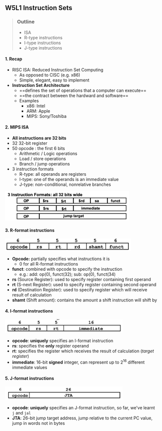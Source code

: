 ## W5L1 Instruction Sets

>   ### Outline
>
>   -   ISA
>   -   R-type instructions
>   -   I-type instructions
>   -   J-type instructions



#### 1. Recap

-   RISC ISA: Reduced Instruction Set Computing
    -   As opposed to CISC (e.g. x86)
    -   Simple, elegant, easy to implement
-   **Instruction Set Architecture**
    -   ==defines the set of operations that a computer can execute==
    -   ==the contract between the hardward and software==
    -   Examples
        -   x86: Intel
        -   ARM: Apple
        -   MIPS: Sony/Toshiba



#### 2. MIPS ISA

-   **All instructions are 32 bits**
-   32 32-bit register
-   50 opcode : the first 6 bits
    -   Arithmetic / Logic operations
    -   Load / store operations
    -   Branch / jump operations
-   3 instruction formats
    -   R-type: all operands are registers
    -   I-type: one of the operands is an immediate value
    -   J-type: non-conditional, nonrelative branches

<img src="assets/Screenshot 2023-03-20 at 14.43.57.png" alt="Screenshot 2023-03-20 at 14.43.57" style="zoom: 40%;" />



#### 3. R-format instructions

<img src="assets/Screenshot 2023-03-20 at 14.44.58.png" alt="Screenshot 2023-03-20 at 14.44.58" style="zoom:50%;" />

-   **Opcode:** partially specifies what instructions it is
    -   0 for all R-format instructions
-   **funct**: combined with opcode to specify the instruction
    -   e.g.: add: op(0), funct(32);	sub: op(0), funct(34)
-   **rs** (Source Register): used to specify register containing first operand
-   **rt** (S-next Register): used to specify register containing second operand
-   **rd** (Destination Register): used to specify register which will receive result of calculation
-   **shamt** (Shift amount): contains the amount a shift instruction will shift by



#### 4. I-format instructions

<img src="assets/Screenshot 2023-03-20 at 15.01.16.png" alt="Screenshot 2023-03-20 at 15.01.16" style="zoom:38%;" />

-   **opcode**: **uniquely** specifies an I-format instruction
-   **rs**: specifies the **only** register operand
-   **rt**: specifies the register which receives the result of calculation (*target register*)
-   **immediate**: 16-bit **signed** integer, can represent up to $2^{16}$ different immediate values



#### 5. J-format instructions

<img src="assets/Screenshot 2023-03-20 at 15.11.12.png" alt="Screenshot 2023-03-20 at 15.11.12" style="zoom:38%;" />

-   **opcode**: **uniquely** specifies an J-format instruction, so far, we've learnt `j` and `jal`
-   **JTA**: 26-bit jump target address, jump relative to the current PC value, jump in words not in bytes












